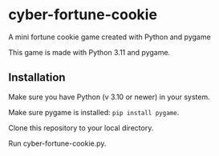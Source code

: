 # cyber-fortune-cookie
A mini fortune cookie game created with Python and pygame

This game is made with Python 3.11 and pygame.

## Installation

Make sure you have Python (v 3.10 or newer) in your system.

Make sure pygame is installed: `pip install pygame`. 

Clone this repository to your local directory.

Run cyber-fortune-cookie.py. 
